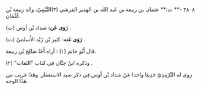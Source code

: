 ٣٨٠٨ -** ت:** عثمان بن ربيعة بن عَبد الله بن الهدير القرشي (٣)التَّيْمِيّ، والد ربيعة بْن عُثْمَان.

**رَوَى عَن:** شداد بْن أوس (ت) .

**رَوَى عَنه:** كثير بْن زَيْد الأَسلميّ (ت) .

قال أَبُو حاتم (١) : أراه أَخَا صَالِح بْن ربيعة.

وذكره ابنُ حِبَّان فِي كتاب "الثقات" (٢) .

روى له التِّرْمِذِيّ حَدِيثا واحدا عَنْ شداد بْن أوس فِي ذكر سيد الاستغفار. وهَذَا غريب من هَذَا الوجه.